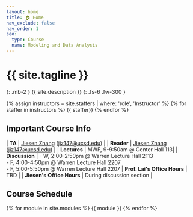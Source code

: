 ```yaml
---
layout: home
title: 🏠 Home
nav_exclude: false
nav_order: 1
seo:
  type: Course
  name: Modeling and Data Analysis
---
```


# {{ site.tagline }}
{: .mb-2 }
{{ site.description }}
{: .fs-6 .fw-300 }

{% assign instructors = site.staffers | where: 'role', 'Instructor' %} {% for staffer in instructors %} {{ staffer}} {% endfor %}

## Important Course Info
| **TA**         | [Jiesen Zhang](https://diling69.github.io/) ([jiz147@ucsd.edu](jiz147@ucsd.edu))   |
| **Reader**     | [Jiesen Zhang](https://diling69.github.io/) ([jiz147@ucsd.edu](jiz147@ucsd.edu))   |
| **Lectures**   | MWF, 9-9:50am @ Center Hall 113|
| **Discussion**   | - W, 2:00-2:50pm @ Warren Lecture Hall 2113 <br> - F, 4:00-4:50pm @ Warren Lecture Hall 2207 <br> - F, 5:00-5:50pm @ Warren Lecture Hall 2207
| **Prof. Lai's Office Hours** | TBD |
| **Jiesen's Office Hours** | During discussion section |

## Course Schedule
{% for module in site.modules %}
{{ module }}
{% endfor %}
